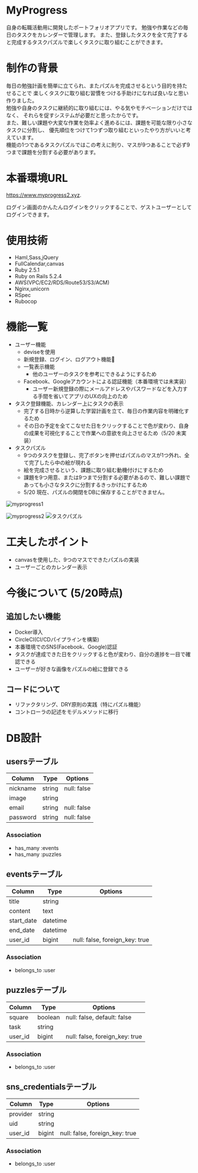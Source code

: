 # MyProgress

自身の転職活動用に開発したポートフォリオアプリです。
勉強や作業などの毎日のタスクをカレンダーで管理します。
また、登録したタスクを全て完了すると完成するタスクパズルで楽しくタスクに取り組むことができます。

# 制作の背景
毎日の勉強計画を簡単に立てられ、またパズルを完成させるという目的を持たせることで
楽しくタスクに取り組む習慣をつける手助けになれば良いなと思い作りました。<br>
勉強や自身のタスクに継続的に取り組むには、やる気やモチベーションだけではなく、
それらを促すシステムが必要だと思ったからです。<br>
また、難しい課題や大変な作業を効率よく進めるには、課題を可能な限り小さなタスクに分割し、
優先順位をつけて1つずつ取り組むといったやり方がいいと考えています。<br>
機能の1つであるタスクパズルではこの考えに則り、マスが9つあることで必ず9つまで課題を分割する必要があります。


# 本番環境URL
https://www.myprogress2.xyz.

ログイン画面のかんたんログインをクリックすることで、ゲストユーザーとしてログインできます。

# 使用技術
- Haml,Sass,jQuery
- FullCalendar,canvas
- Ruby 2.5.1
- Ruby on Rails 5.2.4
- AWS(VPC/EC2/RDS/Route53/S3/ACM)
- Nginx,unicorn
- RSpec
- Rubocop

# 機能一覧
- ユーザー機能
  - deviseを使用
  - 新規登録、ログイン、ログアウト機能
  - 一覧表示機能
    - 他のユーザーのタスクを参考にできるようにするため
  - Facebook、Googleアカウントによる認証機能（本番環境では未実装）
    - ユーザー新規登録の際にメールアドレスやパスワードなどを入力する手間を省いてアプリのUXの向上のため
- タスク登録機能、カレンダー上にタスクの表示
  - 完了する日時から逆算した学習計画を立て、毎日の作業内容を明確化するため
  - その日の予定を全てこなせた日をクリックすることで色が変わり、自身の成果を可視化することで作業への意欲を向上させるため（5/20 未実装）
- タスクパズル
  - 9つのタスクを登録し、完了ボタンを押せばパズルのマスが1つ外れ、全て完了したら中の絵が現れる
  - 絵を完成させるという、課題に取り組む動機付けにするため
  - 課題を9つ用意、または9つまで分割する必要があるので、難しい課題であっても小さなタスクに分割するきっかけにするため
  - 5/20 現在、パズルの開閉をDBに保存することができません。

![myprogress1](https://i.gyazo.com/18c510cc2669fd0ad28d1389ae969dda.png)

![myprogress2](https://i.gyazo.com/f615f1b9fe9c4f695ea96c41f6ea733c.png)
![タスクパズル](https://user-images.githubusercontent.com/60377569/79971695-a6d07f00-84cf-11ea-853c-a35a2fa27966.gif)


# 工夫したポイント
- canvasを使用した、9つのマスでできたパズルの実装
- ユーザーごとのカレンダー表示

# 今後について (5/20時点)
## 追加したい機能
  - Docker導入
  - CircleCI(CI/CDパイプラインを構築)
  - 本番環境でのSNS(Facebook、Google)認証
  - タスクが達成できた日をクリックすると色が変わり、自分の進捗を一目で確認できる
  - ユーザーが好きな画像をパズルの絵に登録できる
## コードについて
  - リファクタリング、DRY原則の実践（特にパズル機能）
  - コントローラの記述をモデルメソッドに移行

# DB設計
## usersテーブル

|Column|Type|Options|
|------|----|-------|
|nickname|string|null: false|
|image|string|
|email|string|null: false|unique: true|
|password|string|null: false|unique: true|

### Association
- has_many :events
- has_many :puzzles

## eventsテーブル

|Column|Type|Options|
|------|----|-------|
|title|string|
|content|text|
|start_date|datetime|
|end_date|datetime|
|user_id|bigint|null: false, foreign_key: true|

### Association
- belongs_to :user

## puzzlesテーブル

|Column|Type|Options|
|------|----|-------|
|square|boolean|null: false, default: false|
|task|string|
|user_id|bigint|null: false, foreign_key: true|

### Association
- belongs_to :user

## sns_credentialsテーブル

|Column|Type|Options|
|------|----|-------|
|provider|string|
|uid|string|
|user_id|bigint|null: false, foreign_key: true|

### Association
- belongs_to :user
